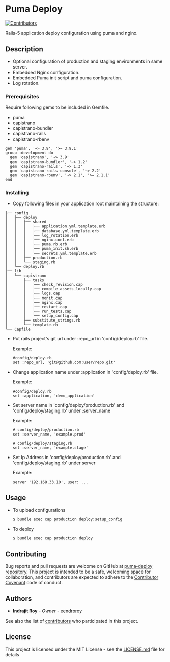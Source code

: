 # Puma Deploy
[![Contributors](https://img.shields.io/github/contributors/eendroroy/puma-deploy.svg)](CONTRIBUTORS.md)

Rails-5 application deploy configuration using puma and nginx.

## Description

- Optional configuration of production and staging environments in same server.
- Embedded Nginx configuration.
- Embedded Puma init script and puma configuration.
- Log rotation.

### Prerequisites

Require following gems to be included in Gemfile.

- puma
- capistrano
- capistrano-bundler
- capistrano-rails
- capistrano-rbenv

```
gem 'puma', '~> 3.9', '>= 3.9.1'
group :development do
  gem 'capistrano', '~> 3.9'
  gem 'capistrano-bundler', '~> 1.2'
  gem 'capistrano-rails', '~> 1.3'
  gem 'capistrano-rails-console', '~> 2.2'
  gem 'capistrano-rbenv', '~> 2.1', '>= 2.1.1'
end
```

### Installing

- Copy following files in your application root maintaining the structure:

```
├── config
│   ├── deploy
│   │   ├── shared
│   │   │   ├── application.yml.template.erb
│   │   │   ├── database.yml.template.erb
│   │   │   ├── log_rotation.erb
│   │   │   ├── nginx.conf.erb
│   │   │   ├── puma.rb.erb
│   │   │   ├── puma_init.sh.erb
│   │   │   └── secrets.yml.template.erb
│   │   ├── production.rb
│   │   └── staging.rb
│   └── deploy.rb
├── lib
│   └── capistrano
│       ├── tasks
│       │   ├── check_revision.cap
│       │   ├── compile_assets_locally.cap
│       │   ├── logs.cap
│       │   ├── monit.cap
│       │   ├── nginx.cap
│       │   ├── restart.cap
│       │   ├── run_tests.cap
│       │   └── setup_config.cap
│       ├── substitute_strings.rb
│       └── template.rb
└── Capfile 
```
- Put rails project's git url under :repo_url in 'config/deploy.rb' file.

  Example:
  ```
  #config/deploy.rb
  set :repo_url, 'git@github.com:user/repo.git'
  
  ```
- Change application name under :application in 'config/deploy.rb' file.
  
  Example:
  ```
  #config/deploy.rb
  set :application, 'demo_application'
  ```
  
- Set server name in 'config/deploy/production.rb' and 'config/deploy/staging.rb' under :server_name
  
  Example:
  
  ```
  # config/deploy/production.rb
  set :server_name, 'example.prod'
  ```
  ```
  # config/deploy/staging.rb
  set :server_name, 'example.stage'
  ```
  
- Set Ip Address in 'config/deploy/production.rb' and 'config/deploy/staging.rb' under server
  
  Example:
  ```
  server '192.168.33.10', user: ...
  ```

## Usage

- To upload configurations
  
  ```
  $ bundle exec cap production deploy:setup_config
  ```

- To deploy  

  ```
  $ bundle exec cap production deploy
  ```

## Contributing

Bug reports and pull requests are welcome on GitHub at [puma-deploy repository](https://github.com/eendroroy/puma-deploy). 
This project is intended to be a safe, welcoming space for collaboration,
and contributors are expected to adhere to the [Contributor Covenant](http://contributor-covenant.org) code of conduct.

## Authors

* **Indrajit Roy** - *Owner* - [eendroroy](https://github.com/eendroroy)

See also the list of [contributors](CONTRIBUTORS.md) who participated in this project.

## License

This project is licensed under the MIT License - see the [LICENSE.md](LICENSE.md) file for details
